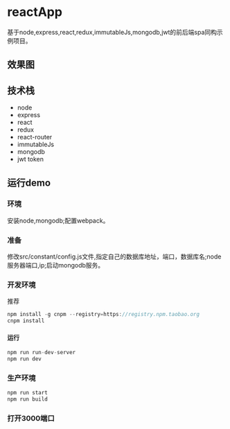 # reactApp

基于node,express,react,redux,immutableJs,mongodb,jwt的前后端spa同构示例项目。

## 效果图

## 技术栈

- node
- express
- react
- redux
- react-router
- immutableJs
- mongodb
- jwt token

## 运行demo

### 环境

安装node,mongodb;配置webpack。

### 准备

修改src/constant/config.js文件,指定自己的数据库地址，端口，数据库名;node服务器端口,ip;启动mongodb服务。


### 开发环境

推荐

```js
npm install -g cnpm --registry=https://registry.npm.taobao.org
cnpm install
```
#### 运行

```js
npm run run-dev-server
npm run dev
```

### 生产环境

```js
npm run start
npm run build
```

### 打开3000端口
